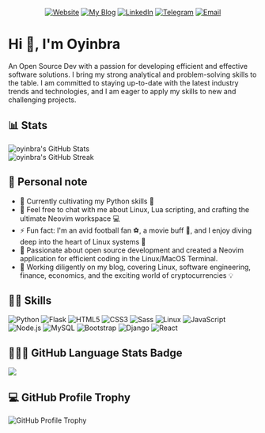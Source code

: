 <div align="center">

[![Website](https://img.shields.io/badge/Website-green.svg?style=for-the-badge&logo=Internet%20Explorer&logoColor=white)](https://oyinbra.netlify.app)
[![My Blog](https://img.shields.io/badge/My%20Blog-blue.svg?style=for-the-badge&logo=Internet%20Explorer&logoColor=white)](https://blog-oyn.netlify.app)
[![LinkedIn](https://img.shields.io/badge/LinkedIn-blue.svg?style=for-the-badge&logo=LinkedIn&logoColor=white)](https://linkedin.com/in/oyinbra)
[![Telegram](https://img.shields.io/badge/Telegram-blue.svg?style=for-the-badge&logo=Telegram&logoColor=white)](https://t.me/oyinbra)
[![Email](https://img.shields.io/badge/Email-red.svg?style=for-the-badge&logo=mail.ru&logoColor=white)](mailto:github-oyinbra@outlook.com)

</div>

# Hi 👋, I'm Oyinbra

An Open Source Dev with a passion for developing efficient and effective software solutions. I bring my strong analytical and problem-solving skills to the table. I am committed to staying up-to-date with the latest industry trends and technologies, and I am eager to apply my skills to new and challenging projects.

## 📊 Stats

<div style="overflow: hidden;">
  <img src="https://github-readme-stats-sigma-five.vercel.app/api?username=oyinbra&show_icons=true&locale=en" alt="oyinbra's GitHub Stats" style="float: left;">
</div>
<div style="overflow: hidden;">
  <img src="https://github-readme-streak-stats.herokuapp.com/?user=oyinbra&" alt="oyinbra's GitHub Streak" style="float: left;">
</div>

## 👤 Personal note

- 🌱 Currently cultivating my Python skills 🐍
- 💬 Feel free to chat with me about Linux, Lua scripting, and crafting the ultimate Neovim workspace 💻
- ⚡ Fun fact: I'm an avid football fan ⚽, a movie buff 🍿, and I enjoy diving deep into the heart of Linux systems 🐧
- 🔧 Passionate about open source development and created a Neovim application for efficient coding in the Linux/MacOS Terminal.
- 📝 Working diligently on my blog, covering Linux, software engineering, finance, economics, and the exciting world of cryptocurrencies 💡

## 🤹🏾 Skills

![Python](https://img.shields.io/badge/python-3670A0?style=for-the-badge&logo=python&logoColor=ffdd54)
![Flask](https://img.shields.io/badge/Flask-%23000.svg?style=for-the-badge&logo=flask&logoColor=white)
![HTML5](https://img.shields.io/badge/html5-%23E34F26.svg?style=for-the-badge&logo=html5&logoColor=white)
![CSS3](https://img.shields.io/badge/css3-%231572B6.svg?style=for-the-badge&logo=css3&logoColor=white)
![Sass](https://img.shields.io/badge/Sass-%23CC6699.svg?style=for-the-badge&logo=sass&logoColor=white)
![Linux](https://img.shields.io/badge/Linux-%23323330.svg?style=for-the-badge&logo=linux&logoColor=%23FCC624)
![JavaScript](https://img.shields.io/badge/JavaScript-%23323330.svg?style=for-the-badge&logo=javascript&logoColor=%23F7DF1E)
![Node.js](https://img.shields.io/badge/Node.js-%23323330.svg?style=for-the-badge&logo=node.js&logoColor=%2343853D)
![MySQL](https://img.shields.io/badge/mysql-%2300f.svg?style=for-the-badge&logo=mysql&logoColor=white)
![Bootstrap](https://img.shields.io/badge/bootstrap-%23563D7C.svg?style=for-the-badge&logo=bootstrap&logoColor=white)
![Django](https://img.shields.io/badge/django-%23092E20.svg?style=for-the-badge&logo=django&logoColor=white)
![React](https://img.shields.io/badge/react-%2320232a.svg?style=for-the-badge&logo=react&logoColor=%2361DAFB)

## 👨🏾‍💻 GitHub Language Stats Badge

<p align="right">

![](http://github-profile-summary-cards.vercel.app/api/cards/repos-per-language?username=oyinbra&theme=github)
</p>

## 💻 GitHub Profile Trophy

<p align="left">
  <img src="https://github-profile-trophy.vercel.app/?username=oyinbra" alt="GitHub Profile Trophy" />
</p>
